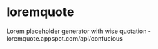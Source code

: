 # loremquote
Lorem placeholder generator with wise quotation - loremquote.appspot.com/api/confucious
